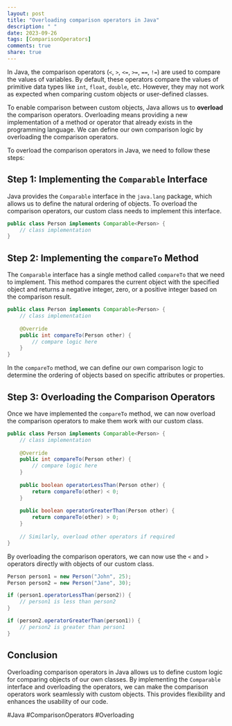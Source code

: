 ```yaml
---
layout: post
title: "Overloading comparison operators in Java"
description: " "
date: 2023-09-26
tags: [ComparisonOperators]
comments: true
share: true
---
```


In Java, the comparison operators (`<`, `>`, `<=`, `>=`, `==`, `!=`) are used to compare the values of variables. By default, these operators compare the values of primitive data types like `int`, `float`, `double`, etc. However, they may not work as expected when comparing custom objects or user-defined classes.

To enable comparison between custom objects, Java allows us to **overload** the comparison operators. Overloading means providing a new implementation of a method or operator that already exists in the programming language. We can define our own comparison logic by overloading the comparison operators.

To overload the comparison operators in Java, we need to follow these steps:

## Step 1: Implementing the `Comparable` Interface

Java provides the `Comparable` interface in the `java.lang` package, which allows us to define the natural ordering of objects. To overload the comparison operators, our custom class needs to implement this interface.

```java
public class Person implements Comparable<Person> {
    // class implementation
}
```

## Step 2: Implementing the `compareTo` Method

The `Comparable` interface has a single method called `compareTo` that we need to implement. This method compares the current object with the specified object and returns a negative integer, zero, or a positive integer based on the comparison result.

```java
public class Person implements Comparable<Person> {
    // class implementation
    
    @Override
    public int compareTo(Person other) {
        // compare logic here
    }
}
```

In the `compareTo` method, we can define our own comparison logic to determine the ordering of objects based on specific attributes or properties.

## Step 3: Overloading the Comparison Operators

Once we have implemented the `compareTo` method, we can now overload the comparison operators to make them work with our custom class.

```java
public class Person implements Comparable<Person> {
    // class implementation
    
    @Override
    public int compareTo(Person other) {
        // compare logic here
    }
    
    public boolean operatorLessThan(Person other) {
        return compareTo(other) < 0;
    }
    
    public boolean operatorGreaterThan(Person other) {
        return compareTo(other) > 0;
    }
    
    // Similarly, overload other operators if required
}
```

By overloading the comparison operators, we can now use the `<` and `>` operators directly with objects of our custom class.

```java
Person person1 = new Person("John", 25);
Person person2 = new Person("Jane", 30);

if (person1.operatorLessThan(person2)) {
    // person1 is less than person2
}

if (person2.operatorGreaterThan(person1)) {
    // person2 is greater than person1
}
```

## Conclusion

Overloading comparison operators in Java allows us to define custom logic for comparing objects of our own classes. By implementing the `Comparable` interface and overloading the operators, we can make the comparison operators work seamlessly with custom objects. This provides flexibility and enhances the usability of our code.

#Java #ComparisonOperators #Overloading
